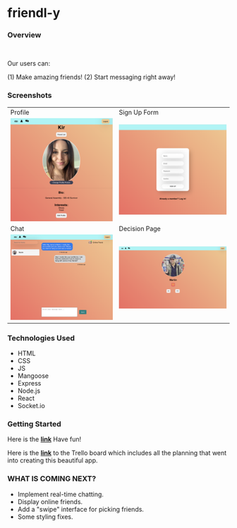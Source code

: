 # friendl-y

> 


### Overview 

```


```



Our users can:

(1) Make amazing friends!
(2) Start messaging right away!
<br />



### Screenshots

<table>
  <tr>
    <td>Profile</td>
    <td>Sign Up Form</td>
  </tr>
  <tr>
    <td><img src="src/extra/profile.png" style="width:100%"></td>
    <td><img src="src/extra/signup.png" style="width:100%"></td>
  </tr>
<tr>
    <td>Chat</td>
    <td>Decision Page</td> 
  </tr>
  <tr>
    <td><img src="src/extra/chat.png" style="width:100%"></td>
    <td><img src="src/extra/decision.png" style="width:100%"></td>
  </tr>
 </table>

### Technologies Used

- HTML 
- CSS
- JS 
- Mangoose
- Express
- Node.js
- React
- Socket.io

### Getting Started 

Here is the **<a href="https://friendl-y.herokuapp.com/">link</a>** Have fun!

Here is the **<a href="https://trello.com/b/dMWyO6GQ/friendly">link</a>**  to the Trello board which includes all the planning that went into creating this beautiful app. 


### WHAT IS COMING NEXT?
- Implement real-time chatting.
- Display online friends.
- Add a "swipe" interface for picking friends.
- Some styling fixes. 

